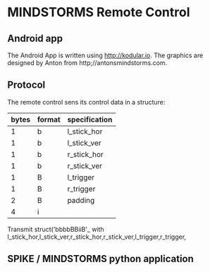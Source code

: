 # MINDSTORMS Remote Control

## Android app

The Android App is written using http://kodular.io. The graphics are designed by Anton from http;//antonsmindstorms.com.


## Protocol

The remote control sens its control data in a structure:

|bytes | format | specification |
|------|--------|---------------|
| 1 | b | l_stick_hor |
| 1 | b | l_stick_ver |
| 1 | b | r_stick_hor |
| 1 | b | r_stick_ver |
| 1 | B | l_trigger |
| 1 | B | r_trigger |
| 2 | B | padding |
| 4 | i |  

Transmit struct('bbbbBBiiB'_ with l_stick_hor,l_stick_ver,r_stick_hor,r_stick_ver,l_trigger,r_trigger,

## SPIKE / MINDSTORMS python application
